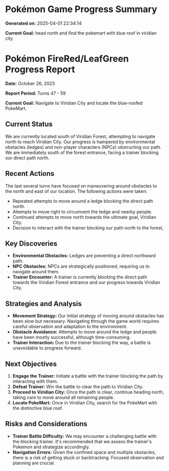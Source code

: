 # Pokémon Game Progress Summary

**Generated on:** 2025-04-01 22:34:14

**Current Goal:** head north and find the pokemart with blue roof in viridian city

# Pokémon FireRed/LeafGreen Progress Report

**Date:** October 26, 2023

**Report Period:** Turns 47 - 59

**Current Goal:** Navigate to Viridian City and locate the blue-roofed PokeMart.

## Current Status

We are currently located south of Viridian Forest, attempting to navigate north to reach Viridian City. Our progress is hampered by environmental obstacles (ledges) and non-player characters (NPCs) obstructing our path. We are immediately south of the forest entrance, facing a trainer blocking our direct path north.

## Recent Actions

The last several turns have focused on maneuvering around obstacles to the north and east of our location. The following actions were taken:

*   Repeated attempts to move around a ledge blocking the direct path north.
*   Attempts to move right to circumvent the ledge and nearby people.
*   Continued attempts to move north towards the ultimate goal, Viridian City.
* Decision to interact with the trainer blocking our path north to the forest,

## Key Discoveries

*   **Environmental Obstacles:** Ledges are preventing a direct northward path.
*   **NPC Obstacles:** NPCs are strategically positioned, requiring us to navigate around them.
*   **Trainer Encounter:** A trainer is currently blocking the direct path towards the Viridian Forest entrance and our progress towards Viridian City.

## Strategies and Analysis

*   **Movement Strategy:** Our initial strategy of moving around obstacles has been slow but necessary. Navigating through the game world requires careful observation and adaptation to the environment.
*   **Obstacle Avoidance:** Attempts to move around the ledge and people have been mostly successful, although time-consuming.
*   **Trainer Interaction:** Due to the trainer blocking the way, a battle is unavoidable to progress forward.

## Next Objectives

1.  **Engage the Trainer:** Initiate a battle with the trainer blocking the path by interacting with them.
2.  **Defeat Trainer:** Win the battle to clear the path to Viridian City.
3.  **Proceed to Viridian City:** Once the path is clear, continue heading north, taking care to move around all remaining people.
4.  **Locate PokeMart:** Once in Viridian City, search for the PokeMart with the distinctive blue roof.

## Risks and Considerations

*   **Trainer Battle Difficulty:** We may encounter a challenging battle with the blocking trainer. It's recommended that we assess the trainer's Pokemon and strategize accordingly.
*   **Navigation Errors:** Given the confined space and multiple obstacles, there is a risk of getting stuck or backtracking. Focused observation and planning are crucial.
